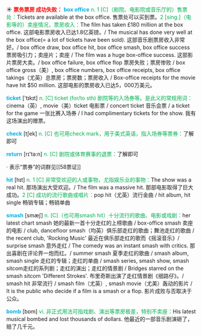 ☀ <font color="red">**票务票房 成功失败：**</font>
<font color="sky blue">**box office**</font>
<font color="#00b050">n. 1 [C]（剧院、电影院或音乐厅的）售票处：</font>Tickets are available at the box office. 售票处可以买到票。<font color="#00b050">2 [sing.]（电影等的）卖座情况，票房收入：</font>The film has taken £180 million at the box office. 这部电影票房收入已达1.8亿英镑。/ The musical has done very well at the box office(= a lot of tickets have been sold). 这部音乐剧票房收入非常好。/ box office draw, box office hit, box office smash, box office success 票房吸引力；卖座片；卖座 / The film was a huge box-office success. 这部影片票房大卖。/ box office failure, box office flop 票房失败；票房惨败 / box office gross（美）, box office numbers, box office receipts, box office takings（尤英）总票房；票房数；票房收入 / Box-office receipts for the movie have hit $50 million. 这部电影的票房收入已达5，000万美元。

<font color="sky blue">**ticket**</font> ['tɪkɪt] 
<font color="#00b050">n. [C] ticket (for/to sth) 剧院等的入场券等。是此义的常规用词：</font>cinema（英）, movie（美）ticket 电影票 / concert ticket 音乐会票 / a ticket for the game 一张比赛入场券 / I had complimentary tickets for the show. 我有这场演出的赠票。

<font color="sky blue">**check**</font> [tʃek] 
<font color="#00b050">n. [C] 也可用check mark，用于美式英语，指入场券等票券：</font>了解即可

<font color="sky blue">**return**</font> [rɪ'tə:n] 
<font color="#00b050">n. [C] 剧院或体育赛事的退票：</font>了解即可

· 表示“票券”的词群见[[58票证]]

<font color="sky blue">**hit**</font> [hɪt] 
<font color="#00b050">n. 1 [C] 非常受欢迎的人或事物，尤指娱乐业的事物：</font>The show was a real hit. 那场演出大受欢迎。/ The film was a massive hit. 那部电影取得了巨大成功。<font color="#00b050">2 [C] 成功的流行歌曲或唱片：</font>pop hit（尤英）流行金曲 / hit album, hit single 畅销专辑；畅销单曲
           
<font color="sky blue">**smash**</font> [smæʃ]
<font color="#00b050">n. [C]（也可用smash hit）十分流行的歌曲、电影或戏剧：</font>her latest chart smash 她的最新一首十分走红的上榜歌曲 / box-office smash 卖座的电影 / club, dancefloor smash（均英）俱乐部走红的歌曲；舞池走红的歌曲 / the recent club, 'Rocking Music' 最近在俱乐部走红的歌而《摇滚音乐》/ surprise smash 意外走红 / The comedy was an instant smash with critics. 那出喜剧在评论界一炮而红。/ summer smash 夏季走红的歌曲 / smash album, smash single 走红的专辑；走红的单曲 / smash series, smash show, smash sitcom走红的系列剧；走红的演出；走红的情景剧 / Bridges starred on the smash sitcom 'Different Strokes'. 布里奇斯出演了走红情景剧《细路仔》。/ smash hit 非常流行 / smash film（尤英）, smash movie（尤美）轰动的影片 / It is the public who decide if a film is a smash or a flop. 影片成败与否取决于公众。

<font color="sky blue">**bomb**</font> [bɒm] 
<font color="#00b050">vi. 非正式用法可指戏剧、演出等票房极差，特别不卖座：</font>His latest musical bombed and lost thousands of dollars. 他最近的一部音乐剧演砸了，赔了几千元。
